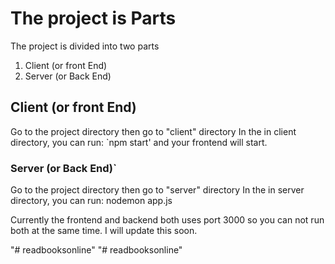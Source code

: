 # The project is Parts

The project is divided into two parts
1. Client (or front End)
2. Server (or Back End)
## Client (or front End)
Go to the project directory then go to "client" directory
In the in client directory, you can run:
`npm start'
and your frontend will start.
### Server (or Back End)`

Go to the project directory then go to "server" directory
In the in server directory, you can run:
nodemon app.js

Currently the frontend and backend both uses port 3000 so you can not run both at the same time. I will update this soon.

"# readbooksonline" 
"# readbooksonline" 
